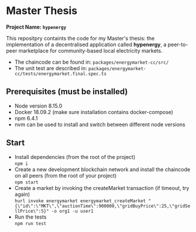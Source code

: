 # Master Thesis
**Project Name: `hypenergy`**

This repositpry containts the code for my Master's thesis: the implementation of a decentralised application called **hypenergy**, a peer-to-peer marketplace for community-based local electricity markets.

* The chaincode can be found in: `packages/energymarket-cc/src/`  
* The unit test are described in: `packages/energymarket-cc/tests/energymarket.final.spec.ts`


## Prerequisites (must be installed)
* Node version 8.15.0
* Docker 18.09.2 (make sure installation contains docker-compose)
* npm 6.4.1
* nvm can be used to install and switch between different node versions


## Start

* Install dependencies (from the root of the project)  
`npm i`
* Create a new development blockchain network and install the chaincode on all peers (from the root of your project)  
`npm start`
* Create a market by invoking the createMarket transaction (if timeout, try again)  
`hurl invoke energymarket energymarket_createMarket "{\"id\":\"MKT\",\"auctionTime\":900000,\"gridBuyPrice\":25,\"gridSellPrice\":5}" -o org1 -u user1`
* Run the tests  
`npm run test`

